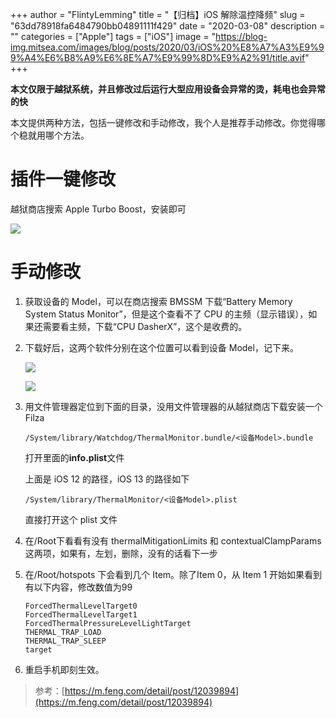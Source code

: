 +++
author = "FlintyLemming"
title = "【归档】iOS 解除温控降频"
slug = "63dd78918fa6484790bb04891111f429"
date = "2020-03-08"
description = ""
categories = ["Apple"]
tags = ["iOS"]
image = "https://blog-img.mitsea.com/images/blog/posts/2020/03/iOS%20%E8%A7%A3%E9%99%A4%E6%B8%A9%E6%8E%A7%E9%99%8D%E9%A2%91/title.avif"
+++

**本文仅限于越狱系统，并且修改过后运行大型应用设备会异常的烫，耗电也会异常的快**

本文提供两种方法，包括一键修改和手动修改，我个人是推荐手动修改。你觉得哪个稳就用哪个方法。

# 插件一键修改

越狱商店搜索 Apple Turbo Boost，安装即可

![](https://blog-img.mitsea.com/images/blog/posts/2020/03/iOS%20%E8%A7%A3%E9%99%A4%E6%B8%A9%E6%8E%A7%E9%99%8D%E9%A2%91/1.avif)

# 手动修改

1. 获取设备的 Model，可以在商店搜索 BMSSM 下载“Battery Memory System Status Monitor”，但是这个查看不了 CPU 的主频（显示错误），如果还需要看主频，下载“CPU DasherX”，这个是收费的。
2. 下载好后，这两个软件分别在这个位置可以看到设备 Model，记下来。

    ![](https://blog-img.mitsea.com/images/blog/posts/2020/03/iOS%20%E8%A7%A3%E9%99%A4%E6%B8%A9%E6%8E%A7%E9%99%8D%E9%A2%91/2.avif)

    ![](https://blog-img.mitsea.com/images/blog/posts/2020/03/iOS%20%E8%A7%A3%E9%99%A4%E6%B8%A9%E6%8E%A7%E9%99%8D%E9%A2%91/3.avif)

3. 用文件管理器定位到下面的目录，没用文件管理器的从越狱商店下载安装一个Filza

    ```plain
    /System/library/Watchdog/ThermalMonitor.bundle/<设备Model>.bundle
    ```

    打开里面的**info.plist**文件

    上面是 iOS 12 的路径，iOS 13 的路径如下

    ```plain
    /System/library/ThermalMonitor/<设备Model>.plist
    ```

    直接打开这个 plist 文件

4. 在/Root下看看有没有 thermalMitigationLimits 和 contextualClampParams 这两项，如果有，左划，删除，没有的话看下一步
5. 在/Root/hotspots 下会看到几个 Item。除了Item 0，从 Item 1 开始如果看到有以下内容，修改数值为99

    ```plain
    ForcedThermalLevelTarget0
    ForcedThermalLevelTarget1
    ForcedThermalPressureLevelLightTarget
    THERMAL_TRAP_LOAD
    THERMAL_TRAP_SLEEP
    target
    ```

6. 重启手机即刻生效。

> 参考：[https://m.feng.com/detail/post/12039894](https://m.feng.com/detail/post/12039894)